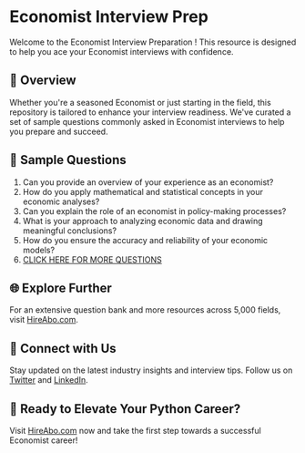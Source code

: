 # Economist Interview Prep

Welcome to the Economist Interview Preparation ! This resource is designed to help you ace your Economist interviews with confidence.

## 🚀 Overview

Whether you're a seasoned Economist or just starting in the field, this repository is tailored to enhance your interview readiness. We've curated a set of sample questions commonly asked in Economist interviews to help you prepare and succeed.

## 📝 Sample Questions

1. Can you provide an overview of your experience as an economist?
2. How do you apply mathematical and statistical concepts in your economic analyses?
3. Can you explain the role of an economist in policy-making processes?
4. What is your approach to analyzing economic data and drawing meaningful conclusions?
5. How do you ensure the accuracy and reliability of your economic models?
6. [CLICK HERE FOR MORE QUESTIONS](https://hireabo.com/job/19_0_10/Economist)

## 🌐 Explore Further

For an extensive question bank and more resources across 5,000 fields, visit [HireAbo.com](https://www.hireabo.com).

## 📱 Connect with Us

Stay updated on the latest industry insights and interview tips. Follow us on [Twitter](https://twitter.com/hireabo) and [LinkedIn](https://www.linkedin.com/in/hire-abo-3609972a8/).

## 🚀 Ready to Elevate Your Python Career?

Visit [HireAbo.com](https://www.hireabo.com) now and take the first step towards a successful Economist career!